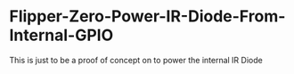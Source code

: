 # Flipper-Zero-Power-IR-Diode-From-Internal-GPIO
This is just to be a proof of concept on to power the internal IR Diode
